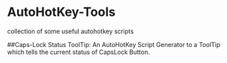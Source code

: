 # AutoHotKey-Tools
collection of some useful autohotkey scripts

##Caps-Lock Status ToolTip:
 An AutoHotKey Script Generator to a ToolTip which tells the current status of CapsLock Button. 
